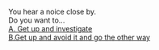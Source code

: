 You hear a noice close by.   
  Do you want to...  
  [A. Get up and investigate](../noise-nearby/little-girl.md)   
  [B.Get up and avoid it and go the other way](../hallway.md)
